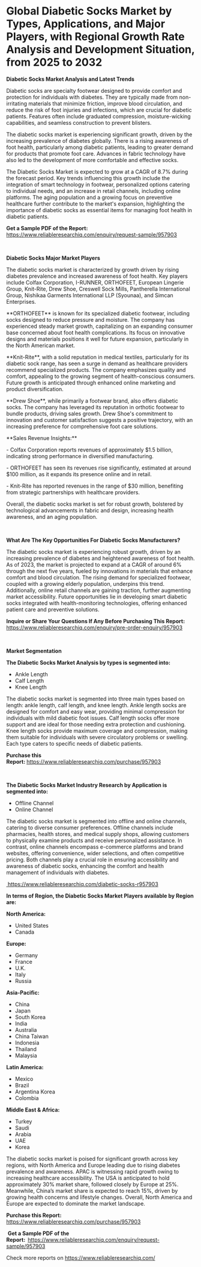 <p><h1>Global Diabetic Socks Market by Types, Applications, and Major Players, with Regional Growth Rate Analysis and Development Situation, from 2025 to 2032</h1></p><p><strong>Diabetic Socks Market Analysis and Latest Trends</strong></p>
<p><p>Diabetic socks are specialty footwear designed to provide comfort and protection for individuals with diabetes. They are typically made from non-irritating materials that minimize friction, improve blood circulation, and reduce the risk of foot injuries and infections, which are crucial for diabetic patients. Features often include graduated compression, moisture-wicking capabilities, and seamless construction to prevent blisters.</p><p>The diabetic socks market is experiencing significant growth, driven by the increasing prevalence of diabetes globally. There is a rising awareness of foot health, particularly among diabetic patients, leading to greater demand for products that promote foot care. Advances in fabric technology have also led to the development of more comfortable and effective socks. </p><p>The Diabetic Socks Market is expected to grow at a CAGR of 8.7% during the forecast period. Key trends influencing this growth include the integration of smart technology in footwear, personalized options catering to individual needs, and an increase in retail channels, including online platforms. The aging population and a growing focus on preventive healthcare further contribute to the market's expansion, highlighting the importance of diabetic socks as essential items for managing foot health in diabetic patients.</p></p>
<p><strong>Get a Sample PDF of the Report:&nbsp;</strong> <a href="https://www.reliableresearchiq.com/enquiry/request-sample/957903?utm_campaign=2443&utm_medium=2&utm_source=Github&utm_content=ia&utm_term=05042025&utm_id=diabetic-socks">https://www.reliableresearchiq.com/enquiry/request-sample/957903</a></p>
<p>&nbsp;</p>
<p><strong>Diabetic Socks Major Market Players</strong></p>
<p><p>The diabetic socks market is characterized by growth driven by rising diabetes prevalence and increased awareness of foot health. Key players include Colfax Corporation, I-RUNNER, ORTHOFEET, European Lingerie Group, Knit-Rite, Drew Shoe, Creswell Sock Mills, Pantherella International Group, Nishikaa Garments International LLP (Syounaa), and Simcan Enterprises.</p><p>**ORTHOFEET** is known for its specialized diabetic footwear, including socks designed to reduce pressure and moisture. The company has experienced steady market growth, capitalizing on an expanding consumer base concerned about foot health complications. Its focus on innovative designs and materials positions it well for future expansion, particularly in the North American market.</p><p>**Knit-Rite**, with a solid reputation in medical textiles, particularly for its diabetic sock range, has seen a surge in demand as healthcare providers recommend specialized products. The company emphasizes quality and comfort, appealing to the growing segment of health-conscious consumers. Future growth is anticipated through enhanced online marketing and product diversification.</p><p>**Drew Shoe**, while primarily a footwear brand, also offers diabetic socks. The company has leveraged its reputation in orthotic footwear to bundle products, driving sales growth. Drew Shoe's commitment to innovation and customer satisfaction suggests a positive trajectory, with an increasing preference for comprehensive foot care solutions.</p><p>**Sales Revenue Insights:** </p><p>- Colfax Corporation reports revenues of approximately $1.5 billion, indicating strong performance in diversified manufacturing.</p><p>- ORTHOFEET has seen its revenues rise significantly, estimated at around $100 million, as it expands its presence online and in retail.</p><p>- Knit-Rite has reported revenues in the range of $30 million, benefiting from strategic partnerships with healthcare providers.</p><p>Overall, the diabetic socks market is set for robust growth, bolstered by technological advancements in fabric and design, increasing health awareness, and an aging population.</p></p>
<p>&nbsp;</p>
<p><strong>What Are The Key Opportunities For Diabetic Socks Manufacturers?</strong></p>
<p><p>The diabetic socks market is experiencing robust growth, driven by an increasing prevalence of diabetes and heightened awareness of foot health. As of 2023, the market is projected to expand at a CAGR of around 6% through the next five years, fueled by innovations in materials that enhance comfort and blood circulation. The rising demand for specialized footwear, coupled with a growing elderly population, underpins this trend. Additionally, online retail channels are gaining traction, further augmenting market accessibility. Future opportunities lie in developing smart diabetic socks integrated with health-monitoring technologies, offering enhanced patient care and preventive solutions.</p></p>
<p><strong>Inquire or Share Your Questions If Any Before Purchasing This Report:</strong> <a href="https://www.reliableresearchiq.com/enquiry/pre-order-enquiry/957903?utm_campaign=2443&utm_medium=2&utm_source=Github&utm_content=ia&utm_term=05042025&utm_id=diabetic-socks">https://www.reliableresearchiq.com/enquiry/pre-order-enquiry/957903</a></p>
<p>&nbsp;</p>
<p><strong>Market Segmentation</strong></p>
<p><strong>The Diabetic Socks Market Analysis by types is segmented into:</strong></p>
<p><ul><li>Ankle Length</li><li>Calf Length</li><li>Knee Length</li></ul></p>
<p><p>The diabetic socks market is segmented into three main types based on length: ankle length, calf length, and knee length. Ankle length socks are designed for comfort and easy wear, providing minimal compression for individuals with mild diabetic foot issues. Calf length socks offer more support and are ideal for those needing extra protection and cushioning. Knee length socks provide maximum coverage and compression, making them suitable for individuals with severe circulatory problems or swelling. Each type caters to specific needs of diabetic patients.</p></p>
<p><strong>Purchase this Report:&nbsp;</strong><a href="https://www.reliableresearchiq.com/purchase/957903?utm_campaign=2443&utm_medium=2&utm_source=Github&utm_content=ia&utm_term=05042025&utm_id=diabetic-socks">https://www.reliableresearchiq.com/purchase/957903</a></p>
<p>&nbsp;</p>
<p><strong>The Diabetic Socks Market Industry Research by Application is segmented into:</strong></p>
<p><ul><li>Offline Channel</li><li>Online Channel</li></ul></p>
<p><p>The diabetic socks market is segmented into offline and online channels, catering to diverse consumer preferences. Offline channels include pharmacies, health stores, and medical supply shops, allowing customers to physically examine products and receive personalized assistance. In contrast, online channels encompass e-commerce platforms and brand websites, offering convenience, wider selections, and often competitive pricing. Both channels play a crucial role in ensuring accessibility and awareness of diabetic socks, enhancing the comfort and health management of individuals with diabetes.</p></p>
<p><a href="https://www.reliableresearchiq.com/diabetic-socks-r957903?utm_campaign=2443&utm_medium=2&utm_source=Github&utm_content=ia&utm_term=05042025&utm_id=diabetic-socks">&nbsp;https://www.reliableresearchiq.com/diabetic-socks-r957903</a></p>
<p><strong>In terms of Region, the Diabetic Socks Market Players available by Region are:</strong></p>
<p>
    <p> <strong> North America: </strong>
        <ul>
            <li>United States</li>
            <li>Canada</li>
        </ul>
        </p> 
    <p> <strong> Europe: </strong>
        <ul>
            <li>Germany</li>
            <li>France</li>
            <li>U.K.</li>
            <li>Italy</li>
            <li>Russia</li>
        </ul>
        </p> 
    <p> <strong> Asia-Pacific: </strong>
        <ul>
            <li>China</li>
            <li>Japan</li>
            <li>South Korea</li>
            <li>India</li>
            <li>Australia</li>
            <li>China Taiwan</li>
            <li>Indonesia</li>
            <li>Thailand</li>
            <li>Malaysia</li>
        </ul>
        </p> 
    <p> <strong> Latin America: </strong>
        <ul>
            <li>Mexico</li>
            <li>Brazil</li>
            <li>Argentina Korea</li>
            <li>Colombia</li>
        </ul>
        </p> 
    <p> <strong> Middle East & Africa: </strong>
        <ul>
            <li>Turkey</li>
            <li>Saudi</li>
            <li>Arabia</li>
            <li>UAE</li>
            <li>Korea</li>
        </ul>
    </p>
    </p>
<p><p>The diabetic socks market is poised for significant growth across key regions, with North America and Europe leading due to rising diabetes prevalence and awareness. APAC is witnessing rapid growth owing to increasing healthcare accessibility. The USA is anticipated to hold approximately 30% market share, followed closely by Europe at 25%. Meanwhile, China’s market share is expected to reach 15%, driven by growing health concerns and lifestyle changes. Overall, North America and Europe are expected to dominate the market landscape.</p></p>
<p><strong>Purchase this Report: </strong><a href="https://www.reliableresearchiq.com/purchase/957903?utm_campaign=2443&utm_medium=2&utm_source=Github&utm_content=ia&utm_term=05042025&utm_id=diabetic-socks">https://www.reliableresearchiq.com/purchase/957903</a></p>
<p>&nbsp;<strong>Get a Sample PDF of the Report:&nbsp;&nbsp;</strong><a href="https://www.reliableresearchiq.com/enquiry/request-sample/957903?utm_campaign=2443&utm_medium=2&utm_source=Github&utm_content=ia&utm_term=05042025&utm_id=diabetic-socks">https://www.reliableresearchiq.com/enquiry/request-sample/957903</a></p>
<p><strong></strong></p>
<p>Check more reports on <a href="https://www.reliableresearchiq.com/?utm_campaign=2443&utm_medium=2&utm_source=Github&utm_content=ia&utm_term=05042025&utm_id=diabetic-socks">https://www.reliableresearchiq.com/</a></p>